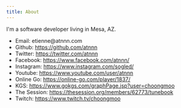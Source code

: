 ```yaml
---
title: About
---
```


I'm a software developer living in Mesa, AZ.

* Email: <div position="relative" style="display:inline-block">atnnn.com <div style="float:left">etienne@</div></div>
* Github: <https://github.com/atnnn>
* Twitter: <https://twitter.com/atnnn>
* Facebook: <https://www.facebook.com/atnnn/>
* Instagram: <https://www.instagram.com/sogled/>
* Youtube: <https://www.youtube.com/user/atnnn>
* Online Go: <https://online-go.com/player/1837/>
* KGS: <https://www.gokgs.com/graphPage.jsp?user=choongmoo>
* The Session: <https://thesession.org/members/62773/tunebook>
* Twitch: <https://www.twitch.tv/choongmoo>
